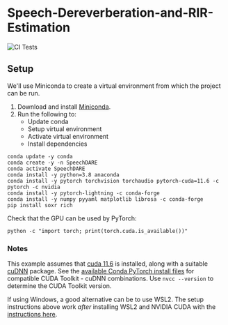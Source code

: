 # Speech-Dereverberation-and-RIR-Estimation
![CI Tests](https://github.com/jdonley/Speech-Dereverberation-and-RIR-Estimation/actions/workflows/python-package-conda.yml/badge.svg)

## Setup

We'll use Miniconda to create a virtual environment from which the project can be run.
1. Download and install [Miniconda](https://docs.conda.io/en/latest/miniconda.html).
2. Run the following to:
    - Update conda
    - Setup virtual environment
    - Activate virtual environment
    - Install dependencies

```
conda update -y conda
conda create -y -n SpeechDARE
conda activate SpeechDARE
conda install -y python=3.8 anaconda
conda install -y pytorch torchvision torchaudio pytorch-cuda=11.6 -c pytorch -c nvidia
conda install -y pytorch-lightning -c conda-forge
conda install -y numpy pyyaml matplotlib librosa -c conda-forge
pip install soxr rich
```

Check that the GPU can be used by PyTorch:
```
python -c "import torch; print(torch.cuda.is_available())"
```
### Notes
This example assumes that
[cuda 11.6](https://developer.nvidia.com/cuda-11-6-0-download-archive) is installed, along with a
suitable [cuDNN](https://developer.nvidia.com/rdp/cudnn-archive) package. See the
[available Conda PyTorch install files](https://anaconda.org/pytorch/pytorch/files) for compatible
CUDA Toolkit - cuDNN combinations. Use `nvcc --version` to determine the CUDA Toolkit version.

If using Windows, a good alternative can be to use WSL2. The setup instructions above work *after* installing WSL2 and NVIDIA CUDA with the [instructions here](https://learn.microsoft.com/en-us/windows/ai/directml/gpu-cuda-in-wsl).
